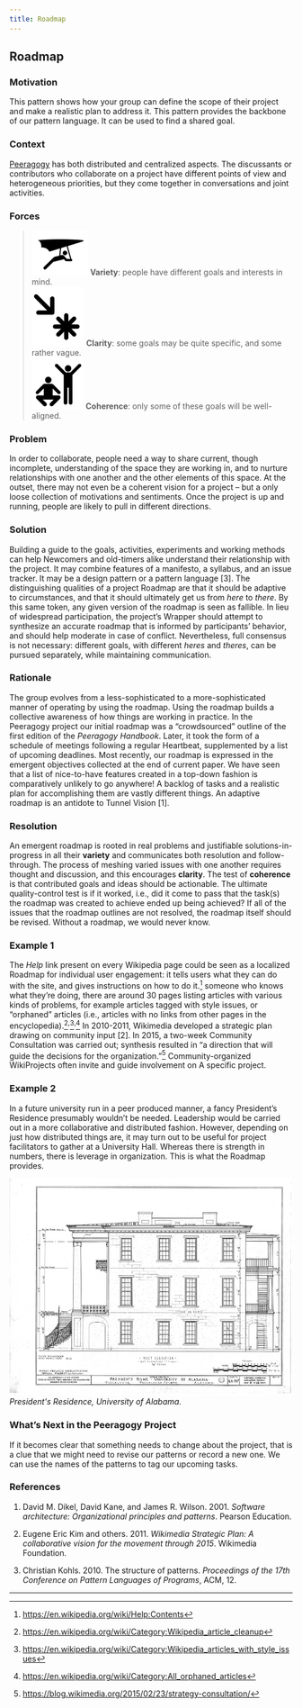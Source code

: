 ```yaml
---
title: Roadmap
---
```


## Roadmap 

### Motivation 

This pattern shows how your group can define the scope of their project
and make a realistic plan to address it. This pattern provides the
backbone of our pattern language. It can be used to find a shared goal.

### Context 

[Peeragogy](http://peeragogy.github.io/pattern-peeragogy.html) has
both distributed and centralized aspects. The discussants or
contributors who collaborate on a project have different points of
view and heterogeneous priorities, but they come together in
conversations and joint activities.

### Forces 

> ![image](https://raw.githubusercontent.com/Peeragogy/Peeragogy.github.io/master/images/variety.png) **Variety**: people have different goals and interests in mind.  
> ![image](https://raw.githubusercontent.com/Peeragogy/Peeragogy.github.io/master/images/clarity.png) **Clarity**: some goals may be quite specific, and some rather vague.  
> ![image](https://raw.githubusercontent.com/Peeragogy/Peeragogy.github.io/master/images/coherence.png) **Coherence**: only some of these goals will be well-aligned.

### Problem 

In order to collaborate, people need a way to share current, though
incomplete, understanding of the space they are working in, and to
nurture relationships with one another and the other elements of this
space. At the outset, there may not even be a coherent vision for a
project – but a only loose collection of motivations and sentiments.
Once the project is up and running, people are likely to pull in
different directions.

### Solution 

Building a guide to the goals, activities, experiments and working
methods can help <span><span>Newcomers</span></span> and old-timers
alike understand their relationship with the project. It may combine
features of a manifesto, a syllabus, and an issue tracker. It may be a
design pattern or a pattern language <span
class="citation">\[3\]</span>. The distinguishing qualities of a project
Roadmap are that it should be adaptive to
circumstances, and that it should ultimately get us from *here* to
*there*. By this same token, any given version of the roadmap is seen as
fallible. In lieu of widespread participation, the project’s
<span><span>Wrapper</span></span> should attempt to synthesize an
accurate roadmap that is informed by participants’ behavior, and should
help moderate in case of conflict. Nevertheless, full consensus is not
necessary: different goals, with different *heres* and *theres*, can be
pursued separately, while maintaining communication.

### Rationale 

The group evolves from a less-sophisticated to a more-sophisticated
manner of operating by using the roadmap. Using the roadmap builds a
collective awareness of how things are working in practice. In the
Peeragogy project our initial roadmap was a “crowdsourced” outline of
the first edition of the *Peeragogy Handbook*. Later, it took the form
of a schedule of meetings following a regular
<span><span>Heartbeat</span></span>, supplemented by a list of upcoming
deadlines. Most recently, our roadmap is expressed in the emergent
objectives collected at the end of current paper. We have seen that a
list of nice-to-have features created in a top-down fashion is
comparatively unlikely to go anywhere! A backlog of tasks and a
realistic plan for accomplishing them are vastly different things. An
adaptive roadmap is an antidote to <span><span>Tunnel
Vision</span></span> <span class="citation">\[1\]</span>.

### Resolution 

An emergent roadmap is rooted in real problems and justifiable
solutions-in-progress in all their **variety** and communicates both
resolution and follow-through. The process of meshing varied issues with
one another requires thought and discussion, and this encourages
**clarity**. The test of **coherence** is that contributed goals and
ideas should be actionable. The ultimate quality-control test is if it
worked, i.e., did it come to pass that the task(s) the roadmap was
created to achieve ended up being achieved? If all of the issues that
the roadmap outlines are not resolved, the roadmap itself should be
revised. Without a roadmap, we would never know.

### Example 1 

The *Help* link present on every Wikipedia page could be seen as a
localized <span><span>Roadmap</span></span> for individual user
engagement: it tells users what they can do with the site, and gives
instructions on how to do it.[^fn1]
someone who knows what they’re doing, there are around 30 pages listing
articles with various kinds of problems, for example articles tagged
with style issues, or “orphaned” articles (i.e., articles with no links
from other pages in the encyclopedia).[^fn2]<sup>,</sup>[^fn3]<sup>,</sup>[^fn4]
In 2010-2011, Wikimedia developed a strategic plan drawing
on community input <span class="citation">\[2\]</span>. In 2015, a
two-week Community Consultation was carried out; synthesis resulted in
“a direction that will guide the decisions for the organization.”[^fn5]
Community-organized WikiProjects often invite and guide involvement on
<span><span>A specific project</span></span>.

### Example 2 

In a future university run in a peer produced manner, a fancy
President’s Residence presumably wouldn’t be needed.  Leadership would be carried out in a more
collaborative and distributed fashion. However, depending on just how
distributed things are, it may turn out to be useful for project
facilitators to gather at a University Hall. Whereas there is strength
in numbers, there is leverage in organization. This is what the
<span><span>Roadmap</span></span> provides.

![image](https://raw.githubusercontent.com/Peeragogy/Peeragogy.github.io/master/images/alabama-small.jpg)  
*President's Residence, University of Alabama.*

### What’s Next in the Peeragogy Project

If it becomes clear that something needs to change about the project,
that is a clue that we might need to revise our patterns or record a new
one. We can use the names of the patterns to tag our upcoming tasks.

### References

1. David M. Dikel, David Kane, and James R. Wilson. 2001. *Software architecture: Organizational principles and patterns*. Pearson Education.

2. Eugene Eric Kim and others. 2011. *Wikimedia Strategic Plan: A collaborative vision for the movement through 2015*. Wikimedia Foundation.

3. Christian Kohls. 2010. The structure of patterns. *Proceedings of the 17th Conference on Pattern Languages of Programs*, ACM, 12.

------------------------------------------------------------------------

[^fn1]: <https://en.wikipedia.org/wiki/Help:Contents>

[^fn2]: <https://en.wikipedia.org/wiki/Category:Wikipedia_article_cleanup>

[^fn3]: <https://en.wikipedia.org/wiki/Category:Wikipedia_articles_with_style_issues>

[^fn4]: <https://en.wikipedia.org/wiki/Category:All_orphaned_articles>

[^fn5]: <https://blog.wikimedia.org/2015/02/23/strategy-consultation/>

[^fn6]: <https://blog.wikimedia.org/2015/08/27/strategy-potential-mobile-multimedia-translation/>

